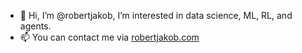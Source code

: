 - 👋 Hi, I’m @robertjakob, I’m interested in data science, ML, RL, and agents.
- 📫 You can contact me via [robertjakob.com](https://robertjakob.com)
